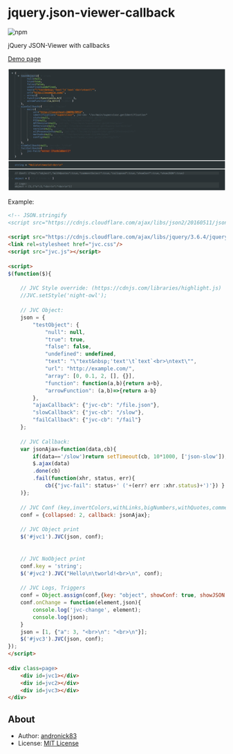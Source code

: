 # jquery.json-viewer-callback

![npm](https://img.shields.io/npm/l/jquery.json-viewer.svg)

jQuery JSON-Viewer with callbacks

[Demo page](https://andronick83.github.io/jquery.json-viewer-callback/demo.html)

![Screenshot](jvc-screenshot.png)

Example:
```html
<!-- JSON.stringify
<script src="https://cdnjs.cloudflare.com/ajax/libs/json2/20160511/json2.min.js"></script> -->

<script src="https://cdnjs.cloudflare.com/ajax/libs/jquery/3.6.4/jquery.min.js"></script>
<link rel=stylesheet href="jvc.css"/>
<script src="jvc.js"></script>

<script>
$(function($){
	
	// JVC Style override: (https://cdnjs.com/libraries/highlight.js)
	//JVC.setStyle('night-owl');
	
	// JVC Object:
	json = {
		"testObject": {
			"null": null,
			"true": true,
			"false": false,
			"undefined": undefined,
			"text": "\"text&nbsp;'text'\t`text`<br>\ntext\"",
			"url": "http://example.com/",
			"array": [0, 0.1, 2, [], {}],
			"function": function(a,b){return a+b},
			"arrowFunction": (a,b)=>{return a-b}
		},
		"ajaxCallback": {"jvc-cb": "/file.json"},
		"slowCallback": {"jvc-cb": "/slow"},
		"failCallback": {"jvc-cb": "/fail"}
	};
	
	// JVC Callback:
	var jsonAjax=function(data,cb){
		if(data=='/slow')return setTimeout(cb, 10*1000, ['json-slow']);
		$.ajax(data)
		.done(cb)
		.fail(function(xhr, status, err){
			cb({"jvc-fail": status+' ('+(err? err :xhr.status)+')'}) }
	)};
	
	// JVC Conf (key,invertColors,withLinks,bigNumbers,withQuotes,commentSelect,tab,collapsed,showConf,showJSON,debug,error,callback,onChange)
	conf = {collapsed: 2, callback: jsonAjax};
	
	// JVC Object print
	$('#jvc1').JVC(json, conf);
	
	
	// JVC NoObject print
	conf.key = 'string';
	$('#jvc2').JVC("Hello\n\tworld!<br>\n", conf);
	
	// JVC Logs, Triggers
	conf = Object.assign(conf,{key: "object", showConf: true, showJSON: true, withQuotes: true, commentSelect: true, collapsed: true})
	conf.onChange = function(element,json){
		console.log('jvc-change', element);
		console.log(json);
	}
	json = [1, {"a": 3, "<br>\n": "<br>\n"}];
	$('#jvc3').JVC(json, conf);
});
</script>

<div class=page>
	<div id=jvc1></div>
	<div id=jvc2></div>
	<div id=jvc3></div>
</div>
```

## About

- Author: [andronick83](andronick.mail@gmail.com)
- License: [MIT License](http://opensource.org/licenses/MIT)
